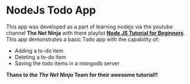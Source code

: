 # NodeJs Todo App

This app was developed as a part of learning nodejs via the youtube channel **The Net Ninja** with there playlist [**Node JS Tutorial for Beginners**](https://www.youtube.com/watch?v=w-7RQ46RgxU). This app demonstrates a basic Todo app with the capability of:

  - Adding a to-do item
  - Deleting a to-do item
  - Saving the todo items in a mongodb server

**Thans to the _The Net Ninja_ Team for their awesome tutorial!!**
